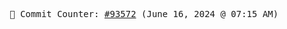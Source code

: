 <p align="center">
    <samp>
        📮 Commit Counter: <a href="https://github.com/Javascript-void0/Javascript-void0/commits/main">#93572</a> (June 16, 2024 @ 07:15 AM)
    </samp>
</p>